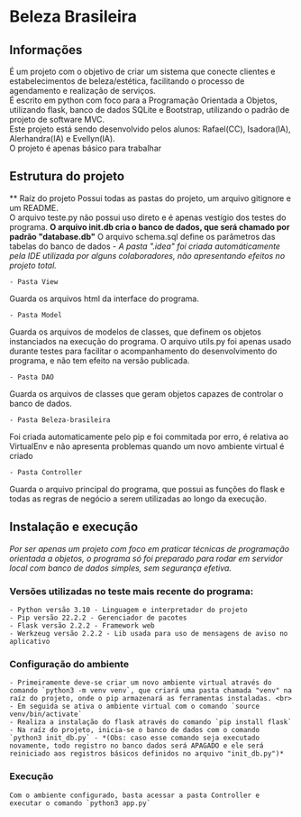 # Beleza Brasileira

## Informações
É um projeto com o objetivo de criar um sistema que conecte clientes e estabelecimentos de beleza/estética, facilitando
o processo de agendamento e realização de serviços.<br>
É escrito em python com foco para a Programação Orientada a Objetos, utilizando flask, banco de dados SQLite e Bootstrap, utilizando o padrão de projeto de software MVC.<br>
Este projeto está sendo desenvolvido pelos alunos: Rafael(CC), Isadora(IA), Alerhandra(IA) e Evellyn(IA).<br>
O projeto é apenas básico para trabalhar 

## Estrutura do projeto
** Raíz do projeto
Possui todas as pastas do projeto, um arquivo gitignore e um README.<br>
O arquivo teste.py não possui uso direto e é apenas vestígio dos testes do programa.
**O arquivo init.db cria o banco de dados, que será chamado por padrão "database.db"**
O arquivo schema.sql define os parâmetros das tabelas do banco de dados
	- *A pasta ".idea" foi criada automáticamente pela IDE utilizada por alguns colaboradores, não apresentando efeitos no projeto total.*

	- Pasta View
Guarda os arquivos html da interface do programa.

	- Pasta Model
Guarda os arquivos de modelos de classes, que definem os objetos instanciados na execução do programa.
O arquivo utils.py foi apenas usado durante testes para facilitar o acompanhamento do desenvolvimento do programa, e não tem efeito na versão publicada.

	- Pasta DAO
Guarda os arquivos de classes que geram objetos capazes de controlar o banco de dados.

	- Pasta Beleza-brasileira
Foi criada automaticamente pelo pip e foi commitada por erro, é relativa ao VirtualEnv e não apresenta problemas quando um novo ambiente virtual é criado

	- Pasta Controller
Guarda o arquivo principal do programa, que possui as funções do flask e todas as regras de negócio a serem utilizadas ao longo da execução.

## Instalação e execução
*Por ser apenas um projeto com foco em praticar técnicas de programação orientada a objetos, o programa só foi preparado para rodar em servidor local com banco de dados simples, sem segurança efetiva.*
### Versões utilizadas no teste mais recente do programa:
	
	- Python versão 3.10 - Linguagem e interpretador do projeto
	- Pip versão 22.2.2 - Gerenciador de pacotes
	- Flask versão 2.2.2 - Framework web
	- Werkzeug versão 2.2.2 - Lib usada para uso de mensagens de aviso no aplicativo

### Configuração do ambiente
	- Primeiramente deve-se criar um novo ambiente virtual através do comando `python3 -m venv venv`, que criará uma pasta chamada "venv" na raíz do projeto, onde o pip armazenará as ferramentas instaladas. <br>
	- Em seguida se ativa o ambiente virtual com o comando `source venv/bin/activate`
	- Realiza a instalação do flask através do comando `pip install flask`
	- Na raíz do projeto, inicia-se o banco de dados com o comando `python3 init_db.py` - *(Obs: caso esse comando seja executado novamente, todo registro no banco dados será APAGADO e ele será reiniciado aos registros básicos definidos no arquivo "init_db.py")*

### Execução
	Com o ambiente configurado, basta acessar a pasta Controller e executar o comando `python3 app.py`

